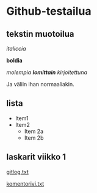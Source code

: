 # Github-testailua
## tekstin muotoilua
*italiccia*

**boldia**

_molempia **lomittain** kirjoitettuna_

Ja väliin ihan normaaliakin.


## lista
* Item1
* Item2
  * Item 2a
  * Item 2b

## laskarit viikko 1
[gitlog.txt](https://github.com/jpparkkari/ot-harjoitustyo/blob/master/laskarit/viikko1/gitlog.txt)

[komentorivi.txt](https://github.com/jpparkkari/ot-harjoitustyo/blob/master/laskarit/viikko1/komentorivi.txt)
